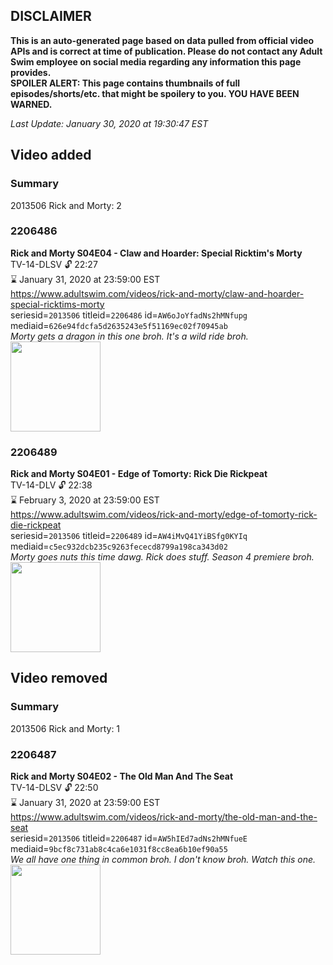 ## DISCLAIMER
**This is an auto-generated page based on data pulled from official video APIs and is correct at time of publication. Please do not contact any Adult Swim employee on social media regarding any information this page provides.**  
**SPOILER ALERT: This page contains thumbnails of full episodes/shorts/etc. that might be spoilery to you. YOU HAVE BEEN WARNED.**  

_Last Update: January 30, 2020 at 19:30:47 EST_
## Video added
### Summary
2013506 Rick and Morty: 2  
### 2206486
**Rick and Morty S04E04 - Claw and Hoarder: Special Ricktim's Morty**  
TV-14-DLSV 🔓 22:27  
⌛ January 31, 2020 at 23:59:00 EST  
https://www.adultswim.com/videos/rick-and-morty/claw-and-hoarder-special-ricktims-morty  
seriesid=`2013506` titleid=`2206486` id=`AW6oJoYfadNs2hMNfupg` mediaid=`626e94fdcfa5d2635243e5f51169ec02f70945ab`  
_Morty gets a dragon in this one broh. It's a wild ride broh._  
<a href="https://media.cdn.adultswim.com/uploads/20191203/thumbnails/2_19123138256-rickandmorty_401_dup-20191125.jpg"><img src="https://media.cdn.adultswim.com/uploads/20191203/thumbnails/2_19123138256-rickandmorty_401_dup-20191125.jpg" height="144px" /></a>
### 2206489
**Rick and Morty S04E01 - Edge of Tomorty: Rick Die Rickpeat**  
TV-14-DLV 🔓 22:38  
⌛ February 3, 2020 at 23:59:00 EST  
https://www.adultswim.com/videos/rick-and-morty/edge-of-tomorty-rick-die-rickpeat  
seriesid=`2013506` titleid=`2206489` id=`AW4iMvQ41YiBSfg0KYIq` mediaid=`c5ec932dcb235c9263fececd8799a198ca343d02`  
_Morty goes nuts this time dawg. Rick does stuff. Season 4 premiere broh._  
<a href="https://media.cdn.adultswim.com/uploads/20191104/thumbnails/2_19114115060-rickandmorty_404_dup-20191101.jpg"><img src="https://media.cdn.adultswim.com/uploads/20191104/thumbnails/2_19114115060-rickandmorty_404_dup-20191101.jpg" height="144px" /></a>
## Video removed
### Summary
2013506 Rick and Morty: 1  
### 2206487
**Rick and Morty S04E02 - The Old Man And The Seat**  
TV-14-DLSV 🔓 22:50  
⌛ January 31, 2020 at 23:59:00 EST  
https://www.adultswim.com/videos/rick-and-morty/the-old-man-and-the-seat  
seriesid=`2013506` titleid=`2206487` id=`AW5hIEd7adNs2hMNfueE` mediaid=`9bcf8c731ab8c4ca6e1031f8cc8ea6b10ef90a55`  
_We all have one thing in common broh. I don't know broh. Watch this one._  
<a href="https://media.cdn.adultswim.com/uploads/20191112/thumbnails/2_191112152728-rickandmorty_402_dup-20191108.jpg"><img src="https://media.cdn.adultswim.com/uploads/20191112/thumbnails/2_191112152728-rickandmorty_402_dup-20191108.jpg" height="144px" /></a>
